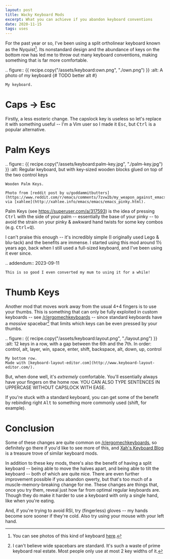 ```yaml
---
layout: post
title: Wacky Keyboard Mods
excerpt: What you can achieve if you abandon keyboard conventions
date: 2020-11-15
tags: uses
---
```


For the past year or so, I've been using a split ortholinear keyboard known as the Nyquist[^1].
Its nonstandard design and the abundance of keys on the bottom row has led me to throw out many keyboard conventions, making something that is far more comfortable.

[^1]: You can see photos of this kind of keyboard [here](http://xahlee.info/kbd/nyquist_keyboard.html).

<!--more-->

.. figure:: {{ recipe.copy("/assets/keyboard:own.png", "./own.png") }}
	:alt: A photo of my keyboard {# TODO better alt #}

	My keyboard.

# Caps → Esc

Firstly, a less esoteric change.
The capslock key is useless so let's replace it with something useful -- I'm a Vim user so I made it <kbd>Esc</kbd>, but <kbd>Ctrl</kbd> is a popular alternative.

# Palm Keys

.. figure:: {{ recipe.copy("/assets/keyboard:palm-key.jpg", "./palm-key.jpg") }}
	:alt: Regular keyboard, but with key-sized wooden blocks glued on top of the two control keys

	Wooden Palm Keys.

	Photo from [reddit post by u/goddammitbutters](https://www.reddit.com/r/emacs/comments/7zvw2b/my_weapon_against_emacs_pinky/), via [xahlee](http://xahlee.info/emacs/emacs/emacs_pinky.html).

Palm Keys (see <https://superuser.com/a/317593>) is the idea of pressing <kbd>Ctrl</kbd> with the side of your palm -- essentially the base of your pinky -- to avoid the strain on your pinky & awkward hand twists for some key combos (e.g. <kbd>Ctrl</kbd>+<kbd>Q</kbd>).

I can't praise this enough -- it's incredibly simple (I originally used Lego & blu-tack) and the benefits are immense.
I started using this mod around 1½ years ago, back when I still used a full-sized keyboard, and I've been using it ever since.

.. addendum:: 2023-09-11

	This is so good I even converted my mum to using it for a while!

# Thumb Keys

Another mod that moves work away from the usual 4+4 fingers is to use your thumbs.
This is something that can only be fully exploited in custom keyboards -- see [/r/ergomechkeyboards][r-ergomk] -- since standard keyboards have a *massive* spacebar[^2] that limits which keys can be even pressed by your thumbs.

[r-ergomk]: https://reddit.com/r/ergomechkeyboards

[^2]: I can't believe wide spacebars are standard. It's such a waste of prime keyboard real estate. Most people only use at most 2 key widths of it.

.. figure:: {{ recipe.copy("/assets/keyboard:layout.png", "./layout.png") }}
	:alt: 12 keys in a row, with a gap between the 6th and the 7th.
		In order: control, alt, layer, win, space, enter, shift, backspace, alt, down, up, control

	My bottom row.
	Made with [keyboard-layout-editor.com](http://www.keyboard-layout-editor.com/).

But, when done well, it's *extremely* comfortable.
You'll essentially always have your fingers on the home row.
YOU CAN ALSO TYPE SENTENCES IN UPPERCASE WITHOUT CAPSLOCK WITH EASE.

If you're stuck with a standard keyboard, you can get some of the benefit by rebinding right <kbd>Alt</kbd> to something more commonly used (shift, for example).

# Conclusion

Some of these changes are quite common on [/r/ergomechkeyboards][r-ergomk], so definitely go there if you'd like to see more of this, and [Xah's Keyboard Blog][xah-kb] is a treasure trove of similar keyboard mods.

[xah-kb]: http://xahlee.info/kbd/keyboard_blog.html

In addition to these key mods, there's also the benefit of having a split keyboard -- being able to move the halves apart, and being able to tilt the keyboard -- both of which are quite nice.
There are even further improvement possible if you abandon qwerty, but that's too much of a muscle-memory-breaking change for me.
These changes are things that, once you try them, reveal just how far from optimal regular keyboards are.
Though they do make it harder to use a keyboard with only a single hand, like when you're eating.

And, if you're trying to avoid RSI, try (fingerless) gloves -- my hands become sore sooner if they're cold.
Also try using your mouse with your left hand.
